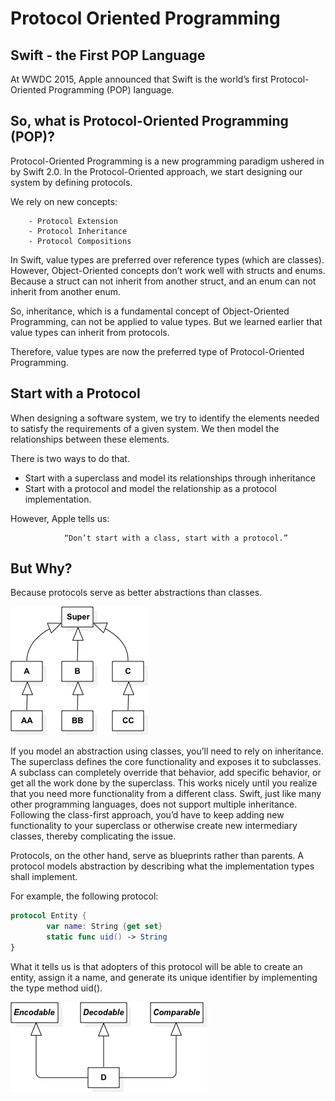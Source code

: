 # Protocol Oriented Programming

## Swift - the First POP Language

At WWDC 2015, Apple announced that Swift is the world’s first Protocol-Oriented Programming (POP) language.

## So, what is Protocol-Oriented Programming (POP)?

Protocol-Oriented Programming is a new programming paradigm ushered in by Swift 2.0. In the Protocol-Oriented approach, we start designing our system by defining protocols.

We rely on new concepts:

        - Protocol Extension
        - Protocol Inheritance
        - Protocol Compositions

In Swift, value types are preferred over reference types (which are classes). However, Object-Oriented concepts don’t work well with structs and enums. Because a struct can not inherit from another struct, and an enum can not inherit from another enum.

So, inheritance, which is a fundamental concept of Object-Oriented Programming, can not be applied to value types. But we learned earlier that value types can inherit from protocols.

Therefore, value types are now the preferred type of Protocol-Oriented Programming.

## Start with a Protocol

When designing a software system, we try to identify the elements needed to satisfy the requirements of a given system. We then model the relationships between these elements.

There is two ways to do that.

- Start with a superclass and model its relationships through inheritance
- Start with a protocol and model the relationship as a protocol implementation.

However, Apple tells us:

                “Don’t start with a class, start with a protocol.”

## But Why?

Because protocols serve as better abstractions than classes.

![Class Type Inheritance](Protocol-1.png)

If you model an abstraction using classes, you’ll need to rely on inheritance. The superclass defines the core functionality and exposes it to subclasses. A subclass can completely override that behavior, add specific behavior, or get all the work done by the superclass. This works nicely until you realize that you need more functionality from a different class. Swift, just like many other programming languages, does not support multiple inheritance. Following the class-first approach, you’d have to keep adding new functionality to your superclass or otherwise create new intermediary classes, thereby complicating the issue.

Protocols, on the other hand, serve as blueprints rather than parents. A protocol models abstraction by describing what the implementation types shall implement.

For example, the following protocol:

```swift
protocol Entity {
        var name: String {get set}
        static func uid() -> String
}
```

What it tells us is that adopters of this protocol will be able to create an entity, assign it a name, and generate its unique identifier by implementing the type method uid().

![Protocol Type Inheritance](Protocol-2.png)
